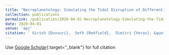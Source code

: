 ```yaml
---
title: "Necroplanetology: Simulating the Tidal Disruption of Differentiated Planetary Material Orbiting WD 1145+017"
collection: publications
permalink: /publication/2020-04-01-Necroplanetology-Simulating-the-Tidal-Disruption-of-Differentiated-Planetary-Material-Orbiting-WD-1145017
date: 2020-04-01
venue: 'apj'
citation: ' Girish {Duvvuri},  Seth {Redfield},  Dimitri {Veras}, &quot;Necroplanetology: Simulating the Tidal Disruption of Differentiated Planetary Material Orbiting WD 1145+017.&quot; apj, 2020.'
---
```

Use [Google Scholar](https://scholar.google.com/scholar?q=Necroplanetology:+Simulating+the+Tidal+Disruption+of+Differentiated+Planetary+Material+Orbiting+WD+1145+017){:target="_blank"} for full citation